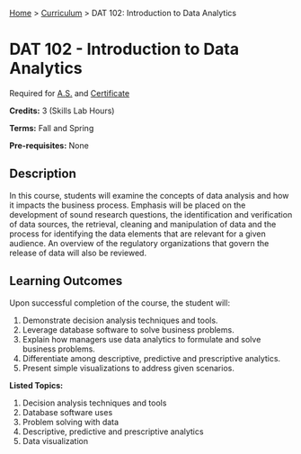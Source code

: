 [Home](../) > [Curriculum](index.html) > DAT 102: Introduction to Data Analytics

# DAT 102 - Introduction to Data Analytics

Required for [A.S.](as_curriculum.md) and [Certificate](cert_curriculum.md)

**Credits:** 3 (Skills Lab Hours)

**Terms:** Fall and Spring

**Pre-requisites:** None

## Description

In this course, students will examine the concepts of data analysis and how it impacts the business process.  Emphasis will be placed on the development of sound research questions, the identification and verification of data sources, the retrieval, cleaning and manipulation of data and the process for identifying the data elements that are relevant for a given audience.  An overview of the regulatory organizations that govern the release of data will also be reviewed.


## Learning Outcomes

Upon successful completion of the course, the student will:

1. Demonstrate decision analysis techniques and tools.
2. Leverage database software to solve business problems.
3. Explain how managers use data analytics to formulate and solve business problems.
4. Differentiate among descriptive, predictive and prescriptive analytics.
5. Present simple visualizations to address given scenarios.


**Listed Topics:**

1. Decision analysis techniques and tools
2. Database software uses
3. Problem solving with data
4. Descriptive, predictive and prescriptive analytics
5. Data visualization


